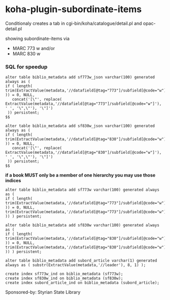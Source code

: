 # koha-plugin-subordinate-items

Conditionaly creates a tab in cgi-bin/koha/catalogue/detail.pl and opac-detail.pl

showing subordinate-items via
 - MARC 773 w and/or
 - MARC 830 w

### SQL for speedup 

```
alter table biblio_metadata add sf773w_json varchar(100) generated always as (
if ( length( trim(ExtractValue(metadata,'//datafield[@tag="773"]/subfield[@code="w"]') )) = 0, NULL,   
   concat('[\"', replace( ExtractValue(metadata,'//datafield[@tag="773"]/subfield[@code="w"]'), ' ', '\",\"'), '\"]')   
 )) persistent;
$$

alter table biblio_metadata add sf830w_json varchar(100) generated always as (
if ( length( trim(ExtractValue(metadata,'//datafield[@tag="830"]/subfield[@code="w"]') )) = 0, NULL,
   concat('[\"', replace( ExtractValue(metadata,'//datafield[@tag="830"]/subfield[@code="w"]'), ' ', '\",\"'), '\"]')   
 )) persistent;
$$
```


**if a book MUST only be a member of one hierarchy you may use those indices**

```
alter table biblio_metadata add sf773w varchar(100) generated always as ( 
if ( length( trim(ExtractValue(metadata,'//datafield[@tag="773"]/subfield[@code="w"]') )) = 0, NULL, trim(ExtractValue(metadata,'//datafield[@tag="773"]/subfield[@code="w"]') )) ) persistent;

alter table biblio_metadata add sf830w varchar(100) generated always as ( 
if ( length( trim(ExtractValue(metadata,'//datafield[@tag="830"]/subfield[@code="w"]') )) = 0, NULL, trim(ExtractValue(metadata,'//datafield[@tag="830"]/subfield[@code="w"]') )) ) persistent;

alter table biblio_metadata add subord_article varchar(1) generated always as ( substr(ExtractValue(metadata,'//leader'), 8, 1) );

create index sf773w_ind on biblio_metadata (sf773w);
create index sf830w_ind on biblio_metadata (sf830w);
create index subord_article_ind on biblio_metadata (subord_article);
```

Sponsored-by: Styrian State Library
